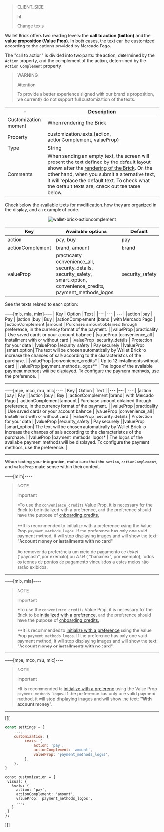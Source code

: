 > CLIENT_SIDE
>
> h1
>
> Change texts

Wallet Brick offers two reading levels: the **call to action (button)** and the **value proposition (Value Prop)**. In both cases, the text can be customized according to the options provided by Mercado Pago.

The "call to action" is divided into two parts: the action, determined by the `Action` property, and the complement of the action, determined by the `Action Complement` property.

> WARNING
>
> Attention
>
> To provide a better experience aligned with our brand's proposition, we currently do not support full customization of the texts.

| - | Description |
| --- | --- |
| Customization moment  | When rendering the Brick  |
| Property  | customization.texts.{action, actionComplement, valueProp}  |
| Type  | String  |
| Comments  | When sending an empty text, the screen will present the text defined by the default layout shown after the [rendering of the Brick](/developers/en/docs/checkout-bricks/wallet-brick/default-rendering#bookmark_renderizar_o_brick). On the other hand, when you submit a alternative text, it will replace the default text. To check what the default texts are, check out the table below. |

Check below the available texts for modification, how they are organized in the display, and an example of code.

<center>

![wallet-brick-actioncomplement](checkout-bricks/wallet-brick-actioncomplement-en.png)

</center>

| Key | Available options | Default |
|--- |--- | --- |
| action | pay, buy | pay |
| actionComplement |brand, amount | brand |
| valueProp | practicality, convenience_all, security_details, security_safety, smart_option, convenience_credits, payment_methods_logos | security_safety |

See the texts related to each option:

----[mlb, mla, mlm]----
| Key | Option | Text |
|--- |--- | --- |
|action |pay | Pay |
|action |buy | Buy |
|actionComplement |brand | with Mercado Pago |
|actionComplement |amount | Purchase amount obtained through preference, in the currency format of the payment.  |
|valueProp |practicality | Use saved cards or your account balance |
|valueProp |convenience_all | Installment with or without card |
|valueProp |security_details | Protection for your data |
|valueProp |security_safety | Pay securely |
|valueProp |smart_option| The text will be chosen automatically by Wallet Brick to increase the chances of sale according to the characteristics of the purchase. |
|valueProp |convenience_credits* | Up to 12 installments without card |
|valueProp |payment_methods_logos** | The logos of the available payment methods will be displayed. To configure the payment methods, use the preference. |

------------
----[mpe, mco, mlu, mlc]----
| Key | Option | Text |
|--- |--- | --- |
|action |pay | Pay |
|action |buy | Buy |
|actionComplement |brand | with Mercado Pago |
|actionComplement |amount | Purchase amount obtained through preference, in the currency format of the payment.  |
|valueProp |practicality | Use saved cards or your account balance |
|valueProp |convenience_all | Installment with or without card |
|valueProp |security_details | Protection for your data |
|valueProp |security_safety | Pay securely |
|valueProp |smart_option| The text will be chosen automatically by Wallet Brick to increase the chances of sale according to the characteristics of the purchase. |
|valueProp |payment_methods_logos* | The logos of the available payment methods will be displayed. To configure the payment methods, use the preference. |

------------

When testing your integration, make sure that the `action`, `actionComplement`, and `valueProp` make sense within their context.

----[mlm]----
> NOTE
>
> Important
>
> *To use the `convenience_credits` Value Prop, it is necessary for the Brick to be initialized with a preference, and the preference should have the purpose of [onboarding_credits.](/developers/en/docs/checkout-bricks/wallet-brick/advanced-features/preferences)
> <br><br>
> **It is recommended to initialize with a preference using the Value Prop `payment_methods_logos`. If the preference has only one valid payment method, it will stop displaying images and will show the text: "**Account money or installments with no card**"
> <br><br>
> Ao remover da preferência um meio de pagamento de _ticket_ ("paycash", por exemplo) ou _ATM_ ( "banamex", por exemplo), todos os ícones de pontos de pagamento vinculados a estes meios não serão exibidos.

------------
----[mlb, mla]----
> NOTE
>
> Important
>
> *To use the `convenience_credits` Value Prop, it is necessary for the Brick to be [initialized with a preference](/developers/en/docs/checkout-bricks/wallet-brick/default-rendering), and the preference should have the purpose of [onboarding_credits.](/developers/en/docs/checkout-bricks/wallet-brick/advanced-features/preferences)
> <br><br>
> **It is recommended to [initialize with a preference](/developers/en/docs/checkout-bricks/wallet-brick/default-rendering) using the Value Prop `payment_methods_logos`. If the preference has only one valid payment method, it will stop displaying images and will show the text: "**Account money or installments with no card**".

------------
----[mpe, mco, mlu, mlc]----
> NOTE
>
> Important
>
> *It is recommended to [initialize with a preferenc](/developers/en/docs/checkout-bricks/wallet-brick/default-rendering) using the Value Prop `payment_methods_logos`. If the preference has only one valid payment method, it will stop displaying images and will show the text: "**With account money**".

------------

[[[
```javascript
const settings = {
    ...,
    customization: {
         texts: {
             action: 'pay',
             actionComplement: 'amount',
             valueProp: 'payment_methods_logos',
         },
    },
}
```
```react-jsx
const customization = {
 visual: {
   texts: {
     action: 'pay',
     actionComplement: 'amount',
     valueProp: 'payment_methods_logos',
     ...,
   }
 }
};
```
]]]
